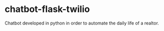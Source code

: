 # chatbot-flask-twilio

Chatbot developed in python in order to automate the daily life of a realtor.
